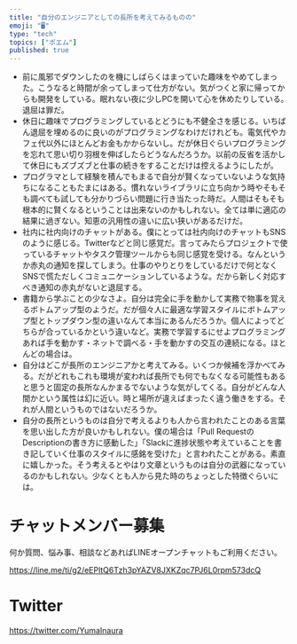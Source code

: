 ```yaml
---
title: "自分のエンジニアとしての長所を考えてみるものの"
emoji: "🖥"
type: "tech"
topics: ["ポエム"]
published: true
---
```




- 前に風邪でダウンしたのを機にしばらくはまっていた趣味をやめてしまった。こうなると時間が余ってしまって仕方がない。気がつくと家に帰ってからも開発をしている。眠れない夜に少しPCを開いて心を休めたりしている。退屈は罪だ。
- 休日に趣味でプログラミングしているとどうにも不健全さを感じる。いちばん退屈を埋めるのに良いのがプログラミングなわけだけれども。電気代やカフェ代以外にほとんどお金もかからないし。だが休日ぐらいプログラミングを忘れて思い切り羽根を伸ばしたらどうなんだろうか。以前の反省を活かして休日にもズブズブと仕事の続きをすることだけは控えるようにしたが。
- プログラマとして経験を積んでもまるで自分が賢くなっていないような気持ちになることもたまにはある。慣れないライブラリに立ち向かう時やそもそも調べても試しても分かりづらい問題に行き当たった時だ。人間はそもそも根本的に賢くなるということは出来ないのかもしれない。全ては単に適応の結果に過ぎない。知恵の汎用性の違いに広い狭いがあるだけだ。
- 社内に社内向けのチャットがある。僕にとっては社内向けのチャットもSNSのように感じる。Twitterなどと同じ感覚だ。言ってみたらプロジェクトで使っているチャットやタスク管理ツールからも同じ感覚を受ける。なんというか赤丸の通知を探してしまう。仕事のやりとりをしているだけで何となくSNSで慌ただしくコミュニケーションしているような。だから新しく対応すべき通知の赤丸がないと退屈する。
- 書籍から学ぶことの少なさよ。自分は完全に手を動かして実務で物事を覚えるボトムアップ型のようだ。だが個々人に最適な学習スタイルにボトムアップ型とトップダウン型の違いなんて本当にあるんだろうか。個人によってどちらが合っているかという違いなど。実務で学習するにせよプログラミングあれば手を動かす・ネットで調べる・手を動かすの交互の連続になる。ほとんどの場合は。
- 自分はどこが長所のエンジニアかと考えてみる。いくつか候補を浮かべてみる。だがどれもこれも環境が変われば長所でも何でもなくなる可能性もあると思うと固定の長所なんかまるでないような気がしてくる。自分がどんな人間かという属性は幻に近い。時と場所が違えばまったく違う働きをする。それが人間というものではないだろうか。
- 自分の長所というものは自分で考えるよりも人から言われたことのある言葉を思い出した方が良いかもしれない。僕の場合は「Pull RequestのDescriptionの書き方に感動した」「Slackに進捗状態や考えていることを書き記していく仕事のスタイルに感銘を受けた」と言われたことがある。素直に嬉しかった。そう考えるとやはり文章というものは自分の武器になっているのかもしれない。少なくとも人から見た時のちょっとした特徴ぐらいには。



# チャットメンバー募集


何か質問、悩み事、相談などあればLINEオープンチャットもご利用ください。

https://line.me/ti/g2/eEPltQ6Tzh3pYAZV8JXKZqc7PJ6L0rpm573dcQ


# Twitter

https://twitter.com/YumaInaura

